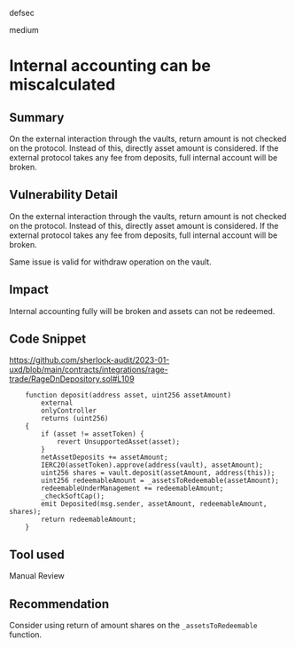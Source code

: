 defsec

medium

# Internal accounting can be miscalculated

## Summary

On the external interaction through the vaults, return amount is not checked on the protocol. Instead of this, directly asset amount is considered. If the external protocol takes any fee from deposits, full internal account will be broken.

## Vulnerability Detail

On the external interaction through the vaults, return amount is not checked on the protocol. Instead of this, directly asset amount is considered. If the external protocol takes any fee from deposits, full internal account will be broken.

Same issue is valid for withdraw operation on the vault.

## Impact

Internal accounting fully will be broken and assets can not be redeemed.

## Code Snippet

https://github.com/sherlock-audit/2023-01-uxd/blob/main/contracts/integrations/rage-trade/RageDnDepository.sol#L109

```solidity
    function deposit(address asset, uint256 assetAmount)
        external
        onlyController
        returns (uint256)
    {
        if (asset != assetToken) {
            revert UnsupportedAsset(asset);
        }
        netAssetDeposits += assetAmount;
        IERC20(assetToken).approve(address(vault), assetAmount);
        uint256 shares = vault.deposit(assetAmount, address(this));
        uint256 redeemableAmount = _assetsToRedeemable(assetAmount);
        redeemableUnderManagement += redeemableAmount;
        _checkSoftCap();
        emit Deposited(msg.sender, assetAmount, redeemableAmount, shares);
        return redeemableAmount;
    }
```

## Tool used

Manual Review

## Recommendation

Consider using return of amount shares on the `_assetsToRedeemable` function.
